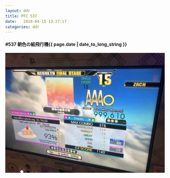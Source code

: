 ```yaml
---
layout: ddr
title: PFC 537
date:   2018-04-15 13:27:17
categories: ddr
---
```


#### **#537** 朝色の紙飛行機<span class="pull-right">{{ page.date | date_to_long_string }}</span>
![](/images/pfc/537_朝色の紙飛行機.jpg)
